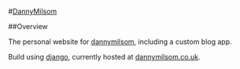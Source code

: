 #[DannyMilsom](http://dannymilsom.co.uk)

##Overview

The personal website for [dannymilsom](mailto:danny.milsom@cgi.com), including a custom blog app.

Build using [django](https://www.djangoproject.com/), currently hosted at [dannymilsom.co.uk](http://www.dannymilsom.co.uk/).
